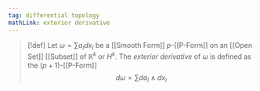 ```yaml
---
tag: differential topology
mathLink: exterior derivative
---
```

>[!def]
>Let $\omega=\sum a_{I}dx_{I}$ be a [[Smooth Form]] $p$-[[P-Form]] on an [[Open Set]] [[Subset]] of $\mathbb{R}^{k}$ or $H^{k}$. The *exterior derivative* of $\omega$ is defined as the $(p+1)$-[[P-Form]] $$d \omega=\sum da_{I}\land dx_{I}$$

